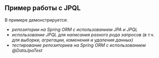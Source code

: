 ﻿## Пример работы с JPQL

В примере демонстрируется:
* *репозитории на Spring ORM с использованием JPA и JPQL*
* *использование JPQL для написания разного рода запросов (в т.ч. для выборки, агрегации, изменения и удаления данных)*
* *тестирование репозиториев на Spring ORM с использованием @DataJpaTest*

